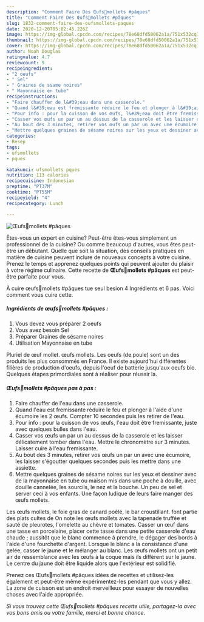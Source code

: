 ```yaml
---
description: "Comment Faire Des Œufs🥚mollets #pâques"
title: "Comment Faire Des Œufs🥚mollets #pâques"
slug: 1832-comment-faire-des-oufsmollets-paques
date: 2020-12-20T05:02:45.226Z
image: https://img-global.cpcdn.com/recipes/78e68dfd50062a1a/751x532cq70/oeufs🥚mollets-paques-photo-principale-de-la-recette.jpg
thumbnail: https://img-global.cpcdn.com/recipes/78e68dfd50062a1a/751x532cq70/oeufs🥚mollets-paques-photo-principale-de-la-recette.jpg
cover: https://img-global.cpcdn.com/recipes/78e68dfd50062a1a/751x532cq70/oeufs🥚mollets-paques-photo-principale-de-la-recette.jpg
author: Noah Douglas
ratingvalue: 4.7
reviewcount: 9
recipeingredient:
- "2 oeufs"
- " Sel"
- " Graines de ssame noires"
- " Mayonnaise en tube"
recipeinstructions:
- "Faire chauffer de l&#39;eau dans une casserole."
- "Quand l&#39;eau est fremissante réduire le feu et plonger à l&#39;aide d&#39;une écumoire les 2 œufs. Compter 10 secondes puis les retirer de l&#39;eau."
- "Pour info : pour la cuisson de vos œufs, l&#39;eau doit être fremissante, juste avec quelques bulles dans l&#39;eau."
- "Casser vos œufs un par un au dessus de la casserole et les laisser délicatement tomber dans l&#39;eau. Mettre le chronomètre sur 3 minutes. Laisser cuire à l&#39;eau fremissante."
- "Au bout des 3 minutes, retirer vos œufs un par un avec une écumoire, les laisser s&#39;égoutter quelques secondes puis les mettre dans une assiette."
- "Mettre quelques graines de sésame noires sur les yeux et dessiner avec de la mayonnaise en tube ou maison mis dans une poche à douille, avec douille cannelée, les sourcils, le nez et la bouche. Un peu de sel et server ceci à vos enfants. Une façon ludique de leurs faire manger des œufs mollets."
categories:
- Resep
tags:
- ufsmollets
- pques

katakunci: ufsmollets pques 
nutrition: 113 calories
recipecuisine: Indonesian
preptime: "PT37M"
cooktime: "PT55M"
recipeyield: "4"
recipecategory: Lunch

---
```



![Œufs🥚mollets #pâques](https://img-global.cpcdn.com/recipes/78e68dfd50062a1a/751x532cq70/oeufs🥚mollets-paques-photo-principale-de-la-recette.jpg)

Êtes-vous un expert en cuisine? Peut-être êtes-vous simplement un professionnel de la cuisine? Ou comme beaucoup d'autres, vous êtes peut-être un débutant. Quelle que soit la situation, des conseils pratiques en matière de cuisine peuvent inclure de nouveaux concepts à votre cuisine. Prenez le temps et apprenez quelques points qui peuvent ajouter du plaisir à votre régime culinaire. Cette recette de <strong> Œufs🥚mollets #pâques </strong> est peut-être parfaite pour vous.

<!--inarticleads1-->

À cuire œufs🥚mollets #pâques tue seul besion 4 Ingrédients et 6 pas. Voici comment vous cuire cette.

##### Ingrédients de œufs🥚mollets #pâques :

1. Vous devez vous préparer 2 oeufs
1. Vous avez besoin  Sel
1. Préparer  Graines de sésame noires
1. Utilisation  Mayonnaise en tube


Pluriel de œuf mollet. œufs mollets. Les oeufs (de poule) sont un des produits les plus consommés en France. Il existe aujourd&#39;hui différentes filières de production d&#39;oeufs, depuis l&#39;oeuf de batterie jusqu&#39;aux oeufs bio. Quelques étapes primordiales sont à réaliser pour réussir la. 

<!--inarticleads2-->

##### Œufs🥚mollets #pâques pas à pas :

1. Faire chauffer de l&#39;eau dans une casserole.
1. Quand l&#39;eau est fremissante réduire le feu et plonger à l&#39;aide d&#39;une écumoire les 2 œufs. Compter 10 secondes puis les retirer de l&#39;eau.
1. Pour info : pour la cuisson de vos œufs, l&#39;eau doit être fremissante, juste avec quelques bulles dans l&#39;eau.
1. Casser vos œufs un par un au dessus de la casserole et les laisser délicatement tomber dans l&#39;eau. Mettre le chronomètre sur 3 minutes. Laisser cuire à l&#39;eau fremissante.
1. Au bout des 3 minutes, retirer vos œufs un par un avec une écumoire, les laisser s&#39;égoutter quelques secondes puis les mettre dans une assiette.
1. Mettre quelques graines de sésame noires sur les yeux et dessiner avec de la mayonnaise en tube ou maison mis dans une poche à douille, avec douille cannelée, les sourcils, le nez et la bouche. Un peu de sel et server ceci à vos enfants. Une façon ludique de leurs faire manger des œufs mollets.


Les œufs mollets, le foie gras de canard poêlé, le bar croustillant. font partie des plats cultes de On note les œufs mollets avec la tapenade truffée et sauté de pleurotes, l&#39;omelette au chèvre et tomates. Casser un œuf dans une tasse en porcelaine, placer cette tasse dans une petite casserole d&#39;eau chaude ; aussitôt que le blanc commence à prendre, le dégager des bords à l&#39;aide d&#39;une fourchette d&#39;argent. Lorsque le blanc a la consistance d&#39;une gelée, casser le jaune et le mélanger au blanc. Les œufs mollets ont un petit air de ressemblance avec les œufs à la coque mais ils diffèrent sur le jaune. Le centre du jaune doit être liquide alors que l&#39;extérieur est solidifié. 

<!--inarticleads1-->

<p>
Prenez ces Œufs🥚mollets #pâques idées de recettes et utilisez-les également et peut-être même expérimentez-les pendant que vous y allez. La zone de cuisson est un endroit merveilleux pour essayer de nouvelles choses avec l'aide appropriée.
</p>

<p>
<i>Si vous trouvez cette Œufs🥚mollets #pâques recette utile, partagez-la avec vos bons amis ou votre famille, merci et bonne chance.</i>
</p>
